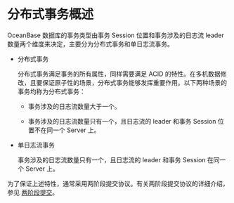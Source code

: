 # 分布式事务概述

OceanBase 数据库的事务类型由事务 Session 位置和事务涉及的日志流 leader 数量两个维度来决定，主要分为分布式事务和单日志流事务。

* 分布式事务

  分布式事务满足事务的所有属性，同样需要满足 ACID 的特性。在多机数据修改，且要保证原子性的场景，分布式事务能够发挥重要作用。以下两种场景的事务均称为分布式事务：

  * 事务涉及的日志流数量大于一个。

  * 事务涉及的日志流数量只有一个，且日志流的 leader 和事务 Session 位置不在同一个 Server 上。

* 单日志流事务

  事务涉及的日志流数量只有一个，且日志流的 leader 和事务 Session 在同一个 Server 上。

为了保证上述特性，通常采用两阶段提交协议。有关两阶段提交协议的详细介绍，参见 [两阶段提交](../800.distributed-transactions-1/200.two-phase-commit-protocol.md)。
